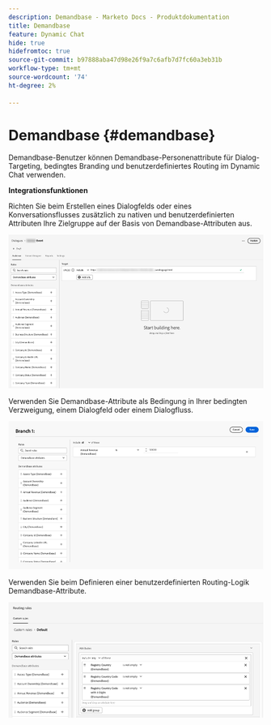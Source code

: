 ```yaml
---
description: Demandbase - Marketo Docs - Produktdokumentation
title: Demandbase
feature: Dynamic Chat
hide: true
hidefromtoc: true
source-git-commit: b97888aba47d98e26f9a7c6afb7d7fc60a3eb31b
workflow-type: tm+mt
source-wordcount: '74'
ht-degree: 2%

---
```


# Demandbase {#demandbase}

Demandbase-Benutzer können Demandbase-Personenattribute für Dialog-Targeting, bedingtes Branding und benutzerdefiniertes Routing im Dynamic Chat verwenden.

**Integrationsfunktionen**

Richten Sie beim Erstellen eines Dialogfelds oder eines Konversationsflusses zusätzlich zu nativen und benutzerdefinierten Attributen Ihre Zielgruppe auf der Basis von Demandbase-Attributen aus.

![](assets/demandbase-1.png)

Verwenden Sie Demandbase-Attribute als Bedingung in Ihrer bedingten Verzweigung, einem Dialogfeld oder einem Dialogfluss.

![](assets/demandbase-2.png)

Verwenden Sie beim Definieren einer benutzerdefinierten Routing-Logik Demandbase-Attribute.

![](assets/demandbase-3.png)
